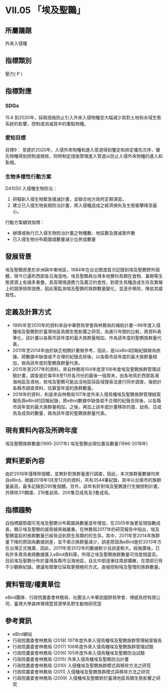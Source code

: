 # VII.05 「埃及聖䴉」

<script type="text/javascript" src="http://cdn.mathjax.org/mathjax/latest/MathJax.js?config=TeX-AMS-MML_HTMLorMML"></script>

## 所屬議題
外來入侵種
## 指標類別
壓力( P )
## 指標對應
### SDGs
15.8 到2020年，採取措施防止引入外來入侵物種並大幅減少其對土地和水域生態系統的影響，控制或消滅其中的重點物種。
### 愛知目標
目標9： 至遲於2020年，入侵外來物種和進入管道得到鑒定和排定優先次序，優先物種得到控制或根除，同時制定措施管理進入管道以防止入侵外來物種的進入和紮根。
### 生物多樣性行動方案
D41050 入侵種生物防治：
1. 研擬新入侵生物緊急撲滅計畫，並聯合地方政府定期演習。
2. 建立已入侵生物長期防治計畫，將入侵種造成之經濟損失及生態衝擊降至最小。

行動方案績效指標：
* 辦理或執行已入侵生物防治計畫之物種數、地區數及撲滅案件數
* 已入侵生物分布範圍或數量減少比例或數量
## 發展背景
埃及聖䴉原產於非洲與中東地區，1984年在台北關渡首次記錄到埃及聖䴉野外個體，現今已遍布西部各沿海溼地。埃及聖䴉與台灣本地鷺科鳥類在食物、巢樹等生態資源上有諸多重疊，其高環境適應力及廣泛的食性，對原生鳥種造成生存及繁殖上的競爭排除效應，因此需監測埃及聖䴉的族群數量變化，並逐步移除，降低其威脅性。
## 定義及計算方式
* 1995年至2010年的資料來自中華野鳥學會與林務局的補助計畫—98年度入侵種埃及聖䴉對於臺灣地區鳥類生態影響之研究，為進行年間的比較，將資料表準化，該計畫以各縣市該年度的最大族群量相加，作為該年度的聖䴉族群量代表。
* 2011年至2014年由於缺乏相關計畫做參考，因此，是以eBird回報紀錄做為依據。將數據中缺值或不合理的紀錄去除後，以各縣市該年度的最大族群量相加，做為該年度的聖䴉族群量代表。
* 2015年至2017年的資料，來自林務局104年度至106年度埃及聖䴉族群管理試驗計畫，調查是於每年8至11月各月份的最後一個周末，由各地鳥於西部各濱海地區及濕地，依埃及聖䴉可能出沒地區採區域搜尋法進行同步調查，後統計各縣市調查資料，估算當年度的族群數量。
* 2018年的資料，則是來自林務局107年度外來入侵鳥種埃及聖䴉族群管理結案報告與eBird的回報紀錄，將eBird數據中缺值或不合理的紀錄去除後，以各縣市該年度的最大族群量相加，之後，再加上該年度計畫移除的蛋、幼鳥、亞成鳥及成鳥的數量，做為該年度的聖䴉族群量代表。
## 現有資料內容及所跨年度
埃及聖䴉族群數量(1995-2017年) 埃及聖䴉出現位置及數量(1996-2018年)
## 資料更新內容
由於2018年僅移除個體，並無針對族群量進行調查，因此，本次族群量數據均來自eBird。根據2018年1月至12月的資料，共有3544筆紀錄，其中以台南市的族群量最高，最多記錄到295隻個體。另外，該年有針對埃及聖䴉進行生殖控制計畫，共移除311顆蛋、216隻幼鳥、200隻亞成鳥及3隻成鳥。
## 指標趨勢
自指標趨勢圖可見埃及聖䴉分布範圍與數量逐年增加，在2005年後更呈現指數成長，顯示埃及聖䴉的威脅越來越嚴重。在林務局2017年的研究報告中指出，埃及聖䴉當前的族群數量已經脅迫到原生鳥類的的生存。其中，2011年至2014年族群量下降的原因為數據誤差，並不表示族群量減少，誤差原因為eBird是於2013年方在台灣正式推廣，因此，2011年至2012年的數據較少且誤差較大。經推廣後，已有許多賞鳥者將數據匯入eBird資料庫，所得之埃及聖䴉族群數量可信度相當高。 目前埃及聖䴉分布於臺灣各縣市沿海地區，自北中部逐漸往南部擴散，在南部已有不少觀察紀錄。建議有關單位採取更積極的方式，直接控制埃及聖環的族群數量。
## 資料管理/權責單位
eBird團隊、行政院農委會林務局、社團法人中華民國野鳥學會、博威鳥控有限公司、臺灣大學森林環境暨資源學系野生動物研究室
## 參考資訊
* eBird網站
* 行政院農委會林務局 (2018) 107年度外來入侵鳥種埃及聖䴉族群管理結案報告
* 行政院農委會林務局 (2017) 106年度外來入侵鳥種埃及聖䴉族群管理試驗
* 行政院農委會林務局 (2016) 105年度外來入侵鳥種埃及聖䴉防治試驗
* 行政院農委會林務局 (2015) 外來入侵鳥種埃及聖䴉防治計畫
* 行政院農委會林務局 (2010) 入侵種埃及聖䴉族群模式與移除方法之研究
* 行政院農委會林務局 (2011) 入侵種埃及聖䴉族群模式與移除方法之研究
* 行政院農委會林務局 (2009) 入侵種埃及聖䴉對於臺灣地區鳥類生態影響之研究